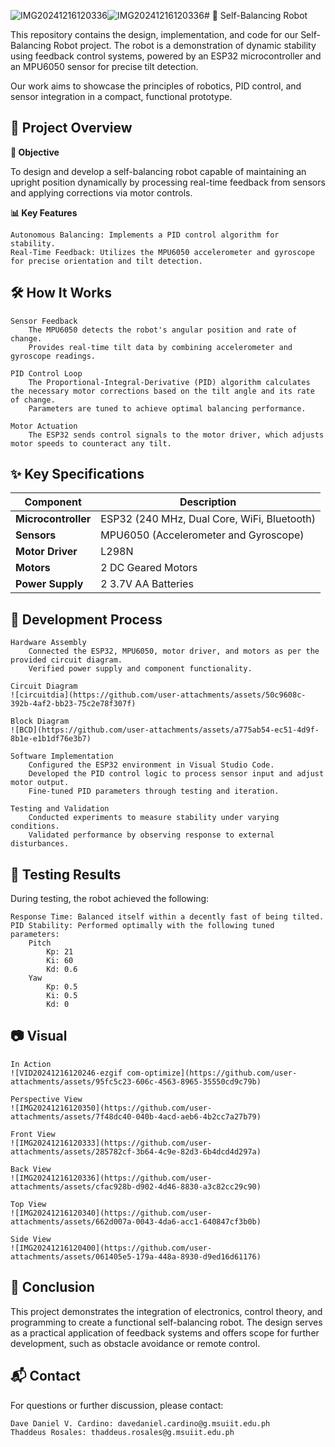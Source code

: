 ![IMG20241216120336](https://github.com/user-attachments/assets/1391d167-90a0-4cb1-93fd-c3eb5fea0bc8)![IMG20241216120336](https://github.com/user-attachments/assets/5f8990a1-a702-42d7-bcff-8676def2e489)# 🤖 Self-Balancing Robot

This repository contains the design, implementation, and code for our Self-Balancing Robot project. The robot is a demonstration of dynamic stability using feedback control systems, powered by an ESP32 microcontroller and an MPU6050 sensor for precise tilt detection.

Our work aims to showcase the principles of robotics, PID control, and sensor integration in a compact, functional prototype.

## 📖 Project Overview
**🔧 Objective**

To design and develop a self-balancing robot capable of maintaining an upright position dynamically by processing real-time feedback from sensors and applying corrections via motor controls.

**📊 Key Features**

    Autonomous Balancing: Implements a PID control algorithm for stability.
    Real-Time Feedback: Utilizes the MPU6050 accelerometer and gyroscope for precise orientation and tilt detection.

## 🛠️ How It Works
    Sensor Feedback
        The MPU6050 detects the robot's angular position and rate of change.
        Provides real-time tilt data by combining accelerometer and gyroscope readings.

    PID Control Loop
        The Proportional-Integral-Derivative (PID) algorithm calculates the necessary motor corrections based on the tilt angle and its rate of change.
        Parameters are tuned to achieve optimal balancing performance.

    Motor Actuation
        The ESP32 sends control signals to the motor driver, which adjusts motor speeds to counteract any tilt.

## ✨ Key Specifications
| Component         | Description                                      |  
|--------------------|--------------------------------------------------|  
| **Microcontroller**| ESP32 (240 MHz, Dual Core, WiFi, Bluetooth)      |  
| **Sensors**        | MPU6050 (Accelerometer and Gyroscope)            |  
| **Motor Driver**   | L298N   |  
| **Motors**         | 2 DC Geared Motors     |  
| **Power Supply**   | 2 3.7V AA Batteries         |  
 
## 🔧 Development Process
    Hardware Assembly
        Connected the ESP32, MPU6050, motor driver, and motors as per the provided circuit diagram.
        Verified power supply and component functionality.

    Circuit Diagram
    ![circuitdia](https://github.com/user-attachments/assets/50c9608c-392b-4af2-bb23-75c2e78f307f)

    Block Diagram
    ![BCD](https://github.com/user-attachments/assets/a775ab54-ec51-4d9f-8b1e-e1b1df76e3b7)

    Software Implementation
        Configured the ESP32 environment in Visual Studio Code.
        Developed the PID control logic to process sensor input and adjust motor output.
        Fine-tuned PID parameters through testing and iteration.

    Testing and Validation
        Conducted experiments to measure stability under varying conditions.
        Validated performance by observing response to external disturbances.

## 🚀 Testing Results
During testing, the robot achieved the following:

    Response Time: Balanced itself within a decently fast of being tilted.
    PID Stability: Performed optimally with the following tuned parameters:
        Pitch
            Kp: 21
            Ki: 60
            Kd: 0.6
        Yaw
            Kp: 0.5
            Ki: 0.5
            Kd: 0
        
## 📷 Visual
    In Action
    ![VID20241216120246-ezgif com-optimize](https://github.com/user-attachments/assets/95fc5c23-606c-4563-8965-35550cd9c79b)

    Perspective View
    ![IMG20241216120350](https://github.com/user-attachments/assets/7f48dc40-040b-4acd-aeb6-4b2cc7a27b79)

    Front View
    ![IMG20241216120333](https://github.com/user-attachments/assets/285782cf-3b64-4c9e-82d3-6b4dcd4d297a)

    Back View
    ![IMG20241216120336](https://github.com/user-attachments/assets/cfac928b-d902-4d46-8830-a3c82cc29c90)

    Top View
    ![IMG20241216120340](https://github.com/user-attachments/assets/662d007a-0043-4da6-acc1-640847cf3b0b)

    Side View
    ![IMG20241216120400](https://github.com/user-attachments/assets/061405e5-179a-448a-8930-d9ed16d61176)

## 📝 Conclusion
This project demonstrates the integration of electronics, control theory, and programming to create a functional self-balancing robot. The design serves as a practical application of feedback systems and offers scope for further development, such as obstacle avoidance or remote control.

## 📬 Contact
For questions or further discussion, please contact:

    Dave Daniel V. Cardino: davedaniel.cardino@g.msuiit.edu.ph
    Thaddeus Rosales: thaddeus.rosales@g.msuiit.edu.ph
